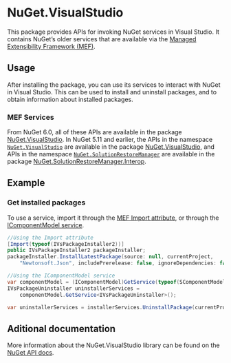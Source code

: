 # NuGet.VisualStudio

This package provides APIs for invoking NuGet services in Visual Studio. It contains NuGet’s older services that are available via the [Managed Extensibility Framework (MEF)](https://learn.microsoft.com/dotnet/framework/mef/).

## Usage

After installing the package, you can use its services to interact with NuGet in Visual Studio. This can be used to install and uninstall packages, and to obtain information about installed packages.

### MEF Services
From NuGet 6.0, all of these APIs are available in the package [NuGet.VisualStudio](https://www.nuget.org/packages/NuGet.VisualStudio/). In NuGet 5.11 and earlier, the APIs in the namespace [`NuGet.VisualStudio`](https://learn.microsoft.com/dotnet/api/microsoft.visualstudio.componentmodelhost.icomponentmodel?view=visualstudiosdk-2022) are available in the package [NuGet.VisualStudio](https://www.nuget.org/packages/NuGet.VisualStudio/), and APIs in the namespace [`NuGet.SolutionRestoreManager`](https://learn.microsoft.com/dotnet/api/microsoft.visualstudio.componentmodelhost.icomponentmodel?view=visualstudiosdk-2022) are available in the package [NuGet.SolutionRestoreManager.Interop](https://www.nuget.org/packages/NuGet.SolutionRestoreManager.Interop/).

## Example

### Get installed packages

To use a service, import it through the [MEF Import attribute](https://learn.microsoft.com/dotnet/framework/mef/#imports-and-exports-with-attributes), or through the [IComponentModel service](https://learn.microsoft.com/dotnet/api/microsoft.visualstudio.componentmodelhost.icomponentmodel?view=visualstudiosdk-2022).

```c#
//Using the Import attribute
[Import(typeof(IVsPackageInstaller2))]
public IVsPackageInstaller2 packageInstaller;
packageInstaller.InstallLatestPackage(source: null, currentProject,
    "Newtonsoft.Json", includePrerelease: false, ignoreDependencies: false);

//Using the IComponentModel service
var componentModel = (IComponentModel)GetService(typeof(SComponentModel));
IVsPackageUninstaller uninstallerServices =
    componentModel.GetService<IVsPackageUninstaller>();

var uninstallerServices = installerServices.UninstallPackage(currentProject, "Newtonsoft.json", removeDependencies: true);
```

## Aditional documentation

More information about the NuGet.VisualStudio library can be found on the [NuGet API docs](https://learn.microsoft.com/nuget/visual-studio-extensibility/nuget-api-in-visual-studio).